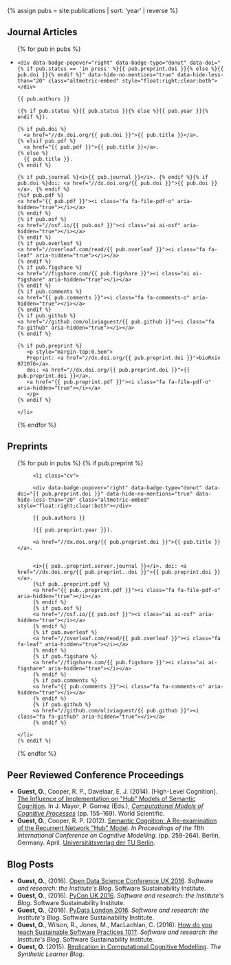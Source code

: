 {% assign pubs = site.publications | sort: 'year' | reverse %}
<h2>Journal Articles</h2>
<ul class="cv">
 
  {% for pub in pubs %}
    <li class="cv">

    <div data-badge-popover="right" data-badge-type="donut" data-doi="{% if pub.status == 'in press' %}{{ pub.preprint.doi }}{% else %}{{ pub.doi }}{% endif %}" data-hide-no-mentions="true" data-hide-less-than="20" class="altmetric-embed" style="float:right;clear:both"></div>

    {{ pub.authors }} 
    
    ({% if pub.status %}{{ pub.status }}{% else %}{{ pub.year }}{% endif %}). 
    
    {% if pub.doi %}
      <a href="//dx.doi.org/{{ pub.doi }}">{{ pub.title }}</a>.
    {% elsif pub.pdf %}
      <a href="{{ pub.pdf }}">{{ pub.title }}</a>.
    {% else %}
      {{ pub.title }}.
    {% endif %}
    
    {% if pub.journal %}<i>{{ pub.journal }}</i>. {% endif %}{% if pub.doi %}doi: <a href="//dx.doi.org/{{ pub.doi }}">{{ pub.doi }}</a>. {% endif %}
    {%if pub.pdf %}
    <a href="{{ pub.pdf }}"><i class="fa fa-file-pdf-o" aria-hidden="true"></i></a>
    {% endif %}
    {% if pub.osf %}
    <a href="//osf.io/{{ pub.osf }}"><i class="ai ai-osf" aria-hidden="true"></i></a>
    {% endif %}
    {% if pub.overleaf %}
    <a href="//overleaf.com/read/{{ pub.overleaf }}"><i class="fa fa-leaf" aria-hidden="true"></i></a>
    {% endif %}
    {% if pub.figshare %}
    <a href="//figshare.com/{{ pub.figshare }}"><i class="ai ai-figshare" aria-hidden="true"></i></a>
    {% endif %}
    {% if pub.comments %}
    <a href="{{ pub.comments }}"><i class="fa fa-comments-o" aria-hidden="true"></i></a>
    {% endif %}
    {% if pub.github %}
    <a href="//github.com/oliviaguest/{{ pub.github }}"><i class="fa fa-github" aria-hidden="true"></i></a>
    {% endif %}
    
    {% if pub.preprint %}
       <p style="margin-top:0.5em">
       Preprint: <a href="//dx.doi.org/{{ pub.preprint.doi }}">bioRxiv 071076</a>. 
       doi: <a href="//dx.doi.org/{{ pub.preprint.doi }}">{{ pub.preprint.doi }}</a>. 
       <a href="{{ pub.preprint.pdf }}"><i class="fa fa-file-pdf-o" aria-hidden="true"></i></a>
       </p>
    {% endif %}
    
    </li>
  {% endfor %}

</ul>

<h2>Preprints</h2>
<ul class="cv">
 
  {% for pub in pubs %}
      {% if pub.preprint %}

         <li class="cv">

         <div data-badge-popover="right" data-badge-type="donut" data-doi="{{ pub.preprint.doi }}" data-hide-no-mentions="true" data-hide-less-than="20" class="altmetric-embed" style="float:right;clear:both"></div>

         {{ pub.authors }} 

         ({{ pub.preprint.year }}). 

         <a href="//dx.doi.org/{{ pub.preprint.doi }}">{{ pub.title }}</a>.


         <i>{{ pub..preprint.server.journal }}</i>. doi: <a href="//dx.doi.org/{{ pub.preprint..doi }}">{{ pub.preprint.doi }}</a>.
         {%if pub..preprint.pdf %}
         <a href="{{ pub..preprint.pdf }}"><i class="fa fa-file-pdf-o" aria-hidden="true"></i></a>
         {% endif %}
         {% if pub.osf %}
         <a href="//osf.io/{{ pub.osf }}"><i class="ai ai-osf" aria-hidden="true"></i></a>
         {% endif %}
         {% if pub.overleaf %}
         <a href="//overleaf.com/read/{{ pub.overleaf }}"><i class="fa fa-leaf" aria-hidden="true"></i></a>
         {% endif %}
         {% if pub.figshare %}
         <a href="//figshare.com/{{ pub.figshare }}"><i class="ai ai-figshare" aria-hidden="true"></i></a>
         {% endif %}
         {% if pub.comments %}
         <a href="{{ pub.comments }}"><i class="fa fa-comments-o" aria-hidden="true"></i></a>
         {% endif %}
         {% if pub.github %}
         <a href="//github.com/oliviaguest/{{ pub.github }}"><i class="fa fa-github" aria-hidden="true"></i></a>
         {% endif %}
   
    </li>
    {% endif %}

  {% endfor %}

</ul>


<h2>Peer Reviewed Conference Proceedings</h2>
<ul class="cv">
  <li class="cv"><b>Guest, O.</b>, Cooper, R. P., Davelaar, E. J. (2014). [High-Level Cognition]. 
  <a href="doc/guest_14.pdf">The Influence of Implementation on "Hub" Models of Semantic Cognition</a>. In J. Mayor, P. Gomez (Eds.), <em><a href="http://www.worldscientific.com/worldscibooks/10.1142/8747">Computational Models of Cognitive Processes</a></em> (pp. 155-169). World Scientific. <a href="doc/guest_14.pdf"><i class="fa fa-file-pdf-o" aria-hidden="true"></i></a></li>
  
  <li class="cv"><b>Guest, O.</b>, Cooper, R. P. (2012). <a href="//eprints.bbk.ac.uk/6758/">Semantic Cognition: A Re-examination of the Recurrent Network "Hub" Model</a>. <em>In Proceedings of the 11th International Conference on Cognitive Modelling</em>. (pp. 259-264). Berlin, Germany. April. <a href="http://www.ub.tu-berlin.de/">Universitätsverlag der TU Berlin</a>. <a href="doc/guest_12.pdf"><i class="fa fa-file-pdf-o" aria-hidden="true"></i></a></li>
</ul>

<h2>Blog Posts</h2>
  <ul class="cv">

  <li class="cv"><b>Guest, O.</b>, (2016). <a href="//www.software.ac.uk/blog/2016-10-20-open-data-science-conference-uk-2016">Open Data Science Conference UK 2016</a>. <em>Software and research: the Institute's Blog</em>. Software Sustainability Institute. <a href="//www.software.ac.uk/blog/2016-10-20-open-data-science-conference-uk-2016"><i class="fa fa-comments-o" aria-hidden="true"></i></a>
</li>

  <li class="cv"><b>Guest, O.</b>, (2016). <a href="//www.software.ac.uk/blog/2016-09-29-pycon-uk-2016">PyCon UK 2016</a>. <em>Software and research: the Institute's Blog</em>. Software Sustainability Institute. <a href="//www.software.ac.uk/blog/2016-09-29-pycon-uk-2016"><i class="fa fa-comments-o" aria-hidden="true"></i></a>
</li> 

  <li class="cv"><b>Guest, O.</b>, (2016). <a href="//software.ac.uk/blog/2016-05-16-pydata-london-2016">PyData London 2016</a>. <em>Software and research: the Institute's Blog</em>. Software Sustainability Institute. <a href="//software.ac.uk/blog/2016-05-16-pydata-london-2016"><i class="fa fa-comments-o" aria-hidden="true"></i></a>
</li> 

  <li class="cv"><b>Guest, O.</b>, Wilson, R., Jones, M., MacLachlan, C. (2016). <a href="//software.ac.uk/blog/2016-04-06-how-do-you-teach-sustainable-software-practices-101">How do you teach Sustainable Software Practices 101?</a>. <em>Software and research: the Institute's Blog</em>. Software Sustainability Institute. <a href="//software.ac.uk/blog/2016-04-06-how-do-you-teach-sustainable-software-practices-101"><i class="fa fa-comments-o" aria-hidden="true"></i></a>
</li> 

  <li class="cv"><b>Guest, O.</b> (2015). <a href="//bootphon.blogspot.fr/2015/10/replication-in-computational-cognitive.html">Replication in Computational Cognitive Modelling</a>. <em>The Synthetic Learner Blog</em>. <a href="//bootphon.blogspot.fr/2015/10/replication-in-computational-cognitive.html"><i class="fa fa-comments-o" aria-hidden="true"></i></a>
</li>

 </ul>
